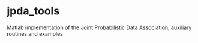 # jpda_tools
Matlab implementation of the Joint Probabilistic Data Association, auxiliary routines and examples
